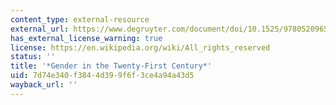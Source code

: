 ```yaml
---
content_type: external-resource
external_url: https://www.degruyter.com/document/doi/10.1525/9780520965188/html
has_external_license_warning: true
license: https://en.wikipedia.org/wiki/All_rights_reserved
status: ''
title: '*Gender in the Twenty-First Century*'
uid: 7d74e340-f384-4d39-9f6f-3ce4a94a43d5
wayback_url: ''
---
```

